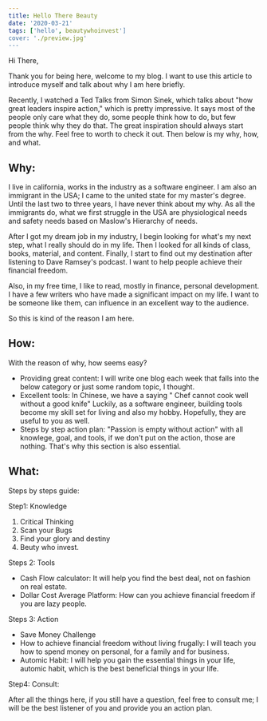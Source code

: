 ```yaml
---
title: Hello There Beauty
date: '2020-03-21'
tags: ['hello', beautywhoinvest']
cover: './preview.jpg'
---
```

Hi There, 

Thank you for being here, welcome to my blog. I want to use this article to introduce myself and talk about why I am here briefly. 

Recently, I watched a Ted Talks from Simon Sinek, which talks about "how great leaders inspire action," which is pretty impressive. It says most of the people only care what they do, some people think how to do, but few people think why they do that. The great inspiration should always start from the why. Feel free to worth to check it out. Then below is my why, how, and what. 

## Why:

I live in california, works in the industry as a software engineer. I am also an immigrant in the USA; I came to the united state for my master's degree. Until the last two to three years, I have never think about my why. As all the immigrants do, what we first struggle in the USA are physiological needs and safety needs based on Maslow's Hierarchy of needs.


After I got my dream job in my industry, I begin looking for what's my next step, what I really should do in my life. Then I looked for all kinds of class, books, material, and content. Finally, I start to find out my destination after listening to Dave Ramsey's podcast. I want to help people achieve their financial freedom. 

Also, in my free time, I like to read, mostly in finance, personal development. I have a few writers who have made a significant impact on my life. I want to be someone like them, can influence in an excellent way to the audience. 

So this is kind of the reason I am here.

## How:

With the reason of why, how seems easy?

- Providing great content: I will write one blog each week that falls into the below category or just some random topic, I thought. 
- Excellent tools:  In Chinese, we have a saying " Chef cannot cook well without a good knife" Luckily, as a software engineer, building tools become my skill set for living and also my hobby. Hopefully, they are useful to you as well. 
- Steps by step action plan: "Passion is empty without action" with all knowlege, goal, and tools, if we don't put on the action, those are nothing. That's why this section is also essential. 

## What:

Steps by steps guide:

Step1: Knowledge                                       

1. Critical Thinking 
2. Scan your Bugs
3. Find your glory and destiny
4. Beuty who invest.


Steps 2: Tools 

* Cash Flow calculator: It will help you find the best deal, not on fashion on real estate. 
* Dollar Cost Average Platform: How can you achieve financial freedom if you are lazy people. 

Steps 3: Action 

* Save Money Challenge
* How to achieve financial freedom without living frugally: I will teach you how to spend money on personal, for a family and for business.
* Automic Habit: I will help you gain the essential things in your life, automic habit, which is the best beneficial things in your life. 

Step4: Consult:

After all the things here, if you still have a question, feel free to consult me; I will be the best listener of you and provide you an action plan. 
